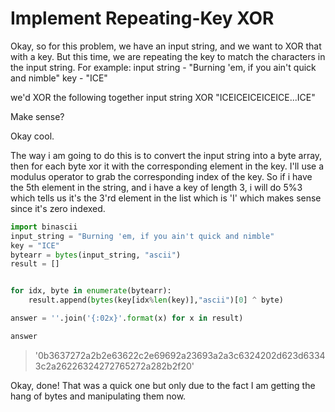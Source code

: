 # Implement Repeating-Key XOR
Okay, so for this problem, we have an input string, and we want to XOR that with a key. But this time, we are repeating the key to match the characters in the input string. 
For example:
input string - "Burning 'em, if you ain't quick and nimble"
key - "ICE"

we'd XOR the following together 
input string XOR "ICEICEICEICEICE...ICE"

Make sense? 

Okay cool.

The way i am going to do this is to convert the input string into a byte array, then for each byte xor it with the corresponding element in the key. I'll use a modulus operator to grab the corresponding index of the key. So if i have the 5th element in the string, and i have a key of length 3, i will do 5%3 which tells us it's the 3'rd element in the list which is 'I' which makes sense since it's zero indexed. 

```python
import binascii
input_string = "Burning 'em, if you ain't quick and nimble"
key = "ICE"
bytearr = bytes(input_string, "ascii")
result = []


for idx, byte in enumerate(bytearr):
    result.append(bytes(key[idx%len(key)],"ascii")[0] ^ byte)

answer = ''.join('{:02x}'.format(x) for x in result)

answer
```

> '0b3637272a2b2e63622c2e69692a23693a2a3c6324202d623d63343c2a26226324272765272a282b2f20'

Okay, done! 
That was a quick one but only due to the fact I am getting the hang of bytes and manipulating them now.

